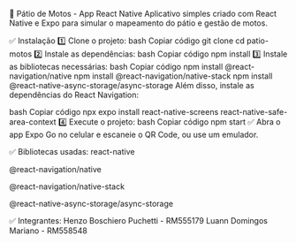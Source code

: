 🚀 Pátio de Motos - App React Native
Aplicativo simples criado com React Native e Expo para simular o mapeamento do pátio e gestão de motos.

✅ Instalação
1️⃣ Clone o projeto:
bash
Copiar código
git clone <URL do GitHub Classroom>
cd patio-motos
2️⃣ Instale as dependências:
bash
Copiar código
npm install
3️⃣ Instale as bibliotecas necessárias:
bash
Copiar código
npm install @react-navigation/native
npm install @react-navigation/native-stack
npm install @react-native-async-storage/async-storage
Além disso, instale as dependências do React Navigation:

bash
Copiar código
npx expo install react-native-screens react-native-safe-area-context
4️⃣ Execute o projeto:
bash
Copiar código
npm start
✅ Abra o app Expo Go no celular e escaneie o QR Code, ou use um emulador.

✅ Bibliotecas usadas:
react-native

@react-navigation/native

@react-navigation/native-stack

@react-native-async-storage/async-storage

✅ Integrantes:
Henzo Boschiero Puchetti - RM555179
Luann Domingos Mariano - RM558548